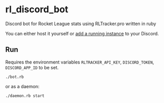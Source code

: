 # rl_discord_bot

Discord bot for Rocket League stats using RLTracker.pro written in ruby

You can either host it yourself or [add a running instance](https://discordapp.com/oauth2/authorize?client_id=180125930981687297&scope=bot&permissions=0) to your Discord.

## Run

Requires the environment variables `RLTRACKER_API_KEY`, `DISCORD_TOKEN`, `DISCORD_APP_ID` to be set.

```shell
./bot.rb
```

or as a daemon:

```shell
./daemon.rb start
```